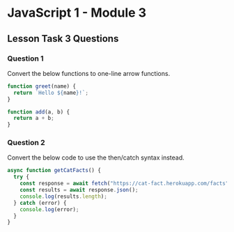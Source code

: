 # JavaScript 1 - Module 3

## Lesson Task 3 Questions

### Question 1

Convert the below functions to one-line arrow functions.

```js
function greet(name) {
  return `Hello ${name}!`;
}

function add(a, b) {
  return a + b;
}
```

### Question 2

Convert the below code to use the then/catch syntax instead.

```js
async function getCatFacts() {
  try {
    const response = await fetch("https://cat-fact.herokuapp.com/facts");
    const results = await response.json();
    console.log(results.length);
  } catch (error) {
    console.log(error);
  }
}
```
